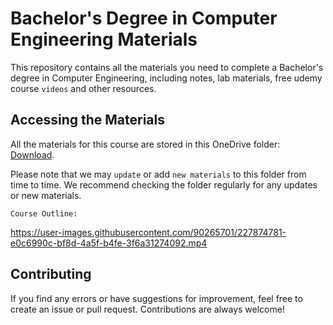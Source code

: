 # Bachelor's Degree in Computer Engineering Materials

This repository contains all the materials you need to complete a Bachelor's degree in Computer Engineering, including notes, lab materials, free udemy course `videos` and other resources.

## Accessing the Materials

All the materials for this course are stored in this OneDrive folder: [Download](https://khecedunp-my.sharepoint.com/:f:/g/personal/760307_khec_edu_np/EmkoweTh6gVLpbw_3ye3TCMBdXc6gFIc1zxvubnc4gzT4A?e=OmtX0H). 

Please note that we may `update` or add `new materials` to this folder from time to time. We recommend checking the folder regularly for any updates or new materials.

`Course Outline:`

https://user-images.githubusercontent.com/90265701/227874781-e0c6990c-bf8d-4a5f-b4fe-3f6a31274092.mp4


## Contributing

If you find any errors or have suggestions for improvement, feel free to create an issue or pull request. Contributions are always welcome!
